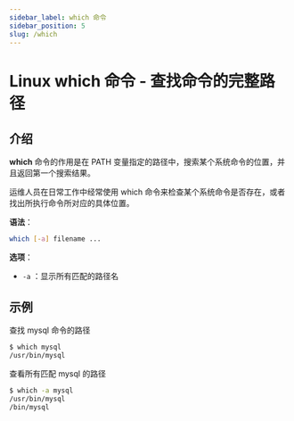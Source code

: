 ```yaml
---
sidebar_label: which 命令
sidebar_position: 5
slug: /which
---
```


# Linux which 命令 - 查找命令的完整路径



## 介绍

**which** 命令的作用是在 PATH 变量指定的路径中，搜索某个系统命令的位置，并且返回第一个搜索结果。

运维人员在日常工作中经常使用 which 命令来检查某个系统命令是否存在，或者找出所执行命令所对应的具体位置。

**语法**：

```bash
which [-a] filename ...
```

**选项**：

- `-a` ：显示所有匹配的路径名



## 示例

查找 mysql 命令的路径

```bash
$ which mysql
/usr/bin/mysql
```

查看所有匹配 mysql 的路径

```bash
$ which -a mysql
/usr/bin/mysql
/bin/mysql
```

